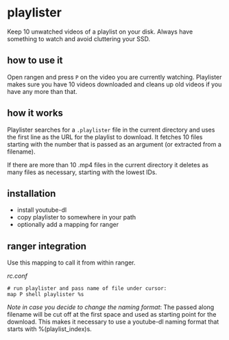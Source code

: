 # playlister
Keep 10 unwatched videos of a playlist on your disk. Always have something to watch and avoid cluttering your SSD. 


## how to use it

Open rangen and press `P` on the video you are currently watching. Playlister makes sure you have 10 videos downloaded and cleans up old videos if you have any more than that.

## how it works
Playlister searches for a `.playlister` file in the current directory and uses the first line as the URL for the playlist to download. It fetches 10 files starting with the number that is passed as an argument (or extracted from a filename).

If there are more than 10 .mp4 files in the current directory it deletes as many files as necessary, starting with the lowest IDs.

## installation

* install youtube-dl
* copy playlister to somewhere in your path
* optionally add a mapping for ranger

## ranger integration

Use this mapping to call it from within ranger.

_rc.conf_

    # run playlister and pass name of file under cursor:
    map P shell playlister %s

_Note in case you decide to change the naming format_: The passed along filename will be cut off at the first space and used as starting point for the download. This makes it necessary to use a youtube-dl naming format that starts with %(playlist_index)s.